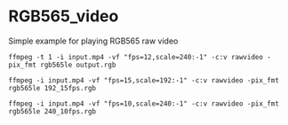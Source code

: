 # RGB565_video

Simple example for playing RGB565 raw video

`ffmpeg -t 1 -i input.mp4 -vf "fps=12,scale=240:-1" -c:v rawvideo -pix_fmt rgb565le output.rgb`

`ffmpeg -i input.mp4 -vf "fps=15,scale=192:-1" -c:v rawvideo -pix_fmt rgb565le 192_15fps.rgb`

`ffmpeg -i input.mp4 -vf "fps=10,scale=240:-1" -c:v rawvideo -pix_fmt rgb565le 240_10fps.rgb`

